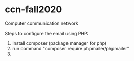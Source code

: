 # ccn-fall2020
Computer communication network 

Steps to configure the email using PHP:
1. Install composer (package manager for php)
2. run command "composer require phpmailer/phpmailer"
3. 
